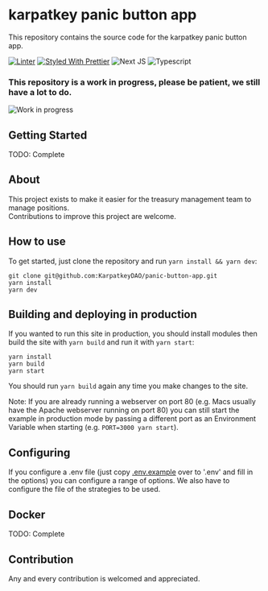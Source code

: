 # karpatkey panic button app

This repository contains the source code for the karpatkey panic button app.

[![Linter](https://github.com/KarpatkeyDAO/panic-button-app/workflows/linter/badge.svg)](https://github.com/KarpatkeyDAO/panic-button-app/actions?query=workflow%3Alinter)
[![Styled With Prettier](https://img.shields.io/badge/code_style-prettier-ff69b4.svg)](https://prettier.io/)
![Next JS](https://img.shields.io/badge/Next%20JS-13.4.13-blue)
![Typescript](https://img.shields.io/badge/Typescript-5.1.6-blue)

### This repository is a work in progress, please be patient, we still have a lot to do.

![Work in progress](https://media.giphy.com/media/JomVilU47wifhL9FSQ/giphy.gif)

## Getting Started

TODO: Complete

## About

This project exists to make it easier for the treasury management team to manage positions.  
Contributions to improve this project are welcome.

## How to use

To get started, just clone the repository and run `yarn install && yarn dev`:

    git clone git@github.com:KarpatkeyDAO/panic-button-app.git
    yarn install
    yarn dev

## Building and deploying in production

If you wanted to run this site in production, you should install modules then build the site with `yarn build` and run it with `yarn start`:

    yarn install
    yarn build
    yarn start

You should run `yarn build` again any time you make changes to the site.

Note: If you are already running a webserver on port 80 (e.g. Macs usually have the Apache webserver running on port 80) you can still start the example in production mode by passing a different port as an Environment Variable when starting (e.g. `PORT=3000 yarn start`).

## Configuring

If you configure a .env file (just copy [.env.example](https://github.com/KarpatkeyDAO/panic-button-app/blob/develop/.env.example) over to '.env' and fill in the options) you can configure a range of options.
We also have to configure the file of the strategies to be used.

## Docker

TODO: Complete

## Contribution

Any and every contribution is welcomed and appreciated.
